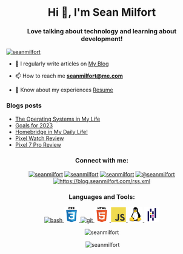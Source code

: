 <p align="center">
  
<h1 align="center">Hi 👋, I'm Sean Milfort</h1>
<h3 align="center">Love talking about technology and learning about development!</h3>

<p align="left"> <a href="https://twitter.com/seanmilfort" target="blank"><img src="https://img.shields.io/twitter/follow/seanmilfort?logo=twitter&style=for-the-badge" alt="seanmilfort" /></a> </p>

- 📝 I regularly write articles on [My Blog](https://blog.seanmilfort.com)

- 📫 How to reach me **seanmilfort@me.com**

- 📄 Know about my experiences [Resume](https://seanmilfort.com/files/Sean_Milfort_Resume.pdf)

### Blogs posts
<!-- BLOG-POST-LIST:START -->
- [The Operating Systems in My Life](https://blog.seanmilfort.com/the-operating-systems-in-my-life)
- [Goals for 2023](https://blog.seanmilfort.com/goals-for-2023)
- [Homebridge in My Daily Life!](https://blog.seanmilfort.com/homebridge-in-my-daily-life)
- [Pixel Watch Review](https://blog.seanmilfort.com/pixel-watch-review)
- [Pixel 7 Pro Review](https://blog.seanmilfort.com/pixel-7-pro-review)
<!-- BLOG-POST-LIST:END -->

<h3 align="center">Connect with me:</h3>
<p align="center">
<a href="https://twitter.com/seanmilfort" target="blank"><img align="center" src="https://raw.githubusercontent.com/rahuldkjain/github-profile-readme-generator/master/src/images/icons/Social/twitter.svg" alt="seanmilfort" height="30" width="40" /></a>
<a href="https://linkedin.com/in/seanmilfort" target="blank"><img align="center" src="https://raw.githubusercontent.com/rahuldkjain/github-profile-readme-generator/master/src/images/icons/Social/linked-in-alt.svg" alt="seanmilfort" height="30" width="40" /></a>
<a href="https://instagram.com/seanmilfort" target="blank"><img align="center" src="https://raw.githubusercontent.com/rahuldkjain/github-profile-readme-generator/master/src/images/icons/Social/instagram.svg" alt="seanmilfort" height="30" width="40" /></a>
<a href="https://hashnode.com/@seanmilfort" target="blank"><img align="center" src="https://raw.githubusercontent.com/rahuldkjain/github-profile-readme-generator/master/src/images/icons/Social/hashnode.svg" alt="@seanmilfort" height="30" width="40" /></a>
<a href="https://blog.seanmilfort.com/rss.xml" target="blank"><img align="center" src="https://raw.githubusercontent.com/rahuldkjain/github-profile-readme-generator/master/src/images/icons/Social/rss.svg" alt="https://blog.seanmilfort.com/rss.xml" height="30" width="40" /></a>
</p>

<h3 align="center">Languages and Tools:</h3>
<p align="center"> <a href="https://www.gnu.org/software/bash/" target="_blank" rel="noreferrer"> <img src="https://www.vectorlogo.zone/logos/gnu_bash/gnu_bash-icon.svg" alt="bash" width="40" height="40"/> </a> <a href="https://www.w3schools.com/css/" target="_blank" rel="noreferrer"> <img src="https://raw.githubusercontent.com/devicons/devicon/master/icons/css3/css3-original-wordmark.svg" alt="css3" width="40" height="40"/> </a> <a href="https://git-scm.com/" target="_blank" rel="noreferrer"> <img src="https://www.vectorlogo.zone/logos/git-scm/git-scm-icon.svg" alt="git" width="40" height="40"/> </a> <a href="https://www.w3.org/html/" target="_blank" rel="noreferrer"> <img src="https://raw.githubusercontent.com/devicons/devicon/master/icons/html5/html5-original-wordmark.svg" alt="html5" width="40" height="40"/> </a> <a href="https://developer.mozilla.org/en-US/docs/Web/JavaScript" target="_blank" rel="noreferrer"> <img src="https://raw.githubusercontent.com/devicons/devicon/master/icons/javascript/javascript-original.svg" alt="javascript" width="40" height="40"/> </a> <a href="https://www.linux.org/" target="_blank" rel="noreferrer"> <img src="https://raw.githubusercontent.com/devicons/devicon/master/icons/linux/linux-original.svg" alt="linux" width="40" height="40"/> </a> <a href="https://pandas.pydata.org/" target="_blank" rel="noreferrer"> <img src="https://raw.githubusercontent.com/devicons/devicon/2ae2a900d2f041da66e950e4d48052658d850630/icons/pandas/pandas-original.svg" alt="pandas" width="40" height="40"/> </a> </p>

<p align="center"><img align="center" src="https://github-readme-stats.vercel.app/api/top-langs?username=seanmilfort&show_icons=true&theme=dark&locale=en&layout=compact" alt="seanmilfort" /></p>

<p align="center">&nbsp;<img align="center" src="https://github-readme-stats.vercel.app/api?username=seanmilfort&show_icons=true&locale=en" alt="seanmilfort" /></p>
